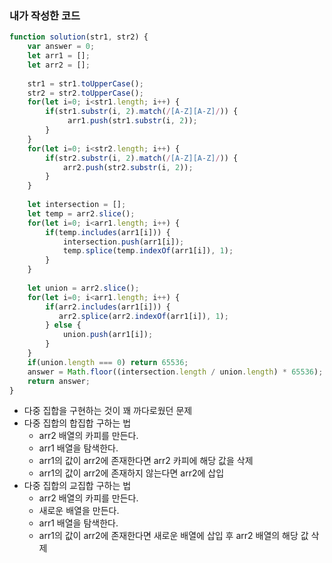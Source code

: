 ### 내가 작성한 코드

```jsx
function solution(str1, str2) {
    var answer = 0;
    let arr1 = [];
    let arr2 = [];
    
    str1 = str1.toUpperCase();
    str2 = str2.toUpperCase();
    for(let i=0; i<str1.length; i++) {
        if(str1.substr(i, 2).match(/[A-Z][A-Z]/)) {
             arr1.push(str1.substr(i, 2));
        }
    }
    for(let i=0; i<str2.length; i++) {
        if(str2.substr(i, 2).match(/[A-Z][A-Z]/)) {
            arr2.push(str2.substr(i, 2));
        }
    }
    
    let intersection = [];
    let temp = arr2.slice();
    for(let i=0; i<arr1.length; i++) {
        if(temp.includes(arr1[i])) {
            intersection.push(arr1[i]);
            temp.splice(temp.indexOf(arr1[i]), 1);
        }
    }
    
    let union = arr2.slice();
    for(let i=0; i<arr1.length; i++) {
        if(arr2.includes(arr1[i])) {
           arr2.splice(arr2.indexOf(arr1[i]), 1);
        } else {
            union.push(arr1[i]);
        }
    }
    if(union.length === 0) return 65536;
    answer = Math.floor((intersection.length / union.length) * 65536);
    return answer;
}
```

- 다중 집합을 구현하는 것이 꽤 까다로웠던 문제
- 다중 집합의 합집합 구하는 법
    - arr2 배열의 카피를 만든다.
    - arr1 배열을 탐색한다.
    - arr1의 값이 arr2에 존재한다면 arr2 카피에 해당 값을 삭제
    - arr1의 값이 arr2에 존재하지 않는다면 arr2에 삽입
- 다중 집합의 교집합 구하는 법
    - arr2 배열의 카피를 만든다.
    - 새로운 배열을 만든다.
    - arr1 배열을 탐색한다.
    - arr1의 값이 arr2에 존재한다면 새로운 배열에 삽입 후 arr2 배열의 해당 값 삭제